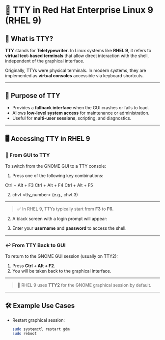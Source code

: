 # 📘 TTY in Red Hat Enterprise Linux 9 (RHEL 9)

## 🧾 What is TTY?

**TTY** stands for **Teletypewriter**. In Linux systems like **RHEL 9**, it refers to **virtual text-based terminals** that allow direct interaction with the shell, independent of the graphical interface.

Originally, TTYs were physical terminals. In modern systems, they are implemented as **virtual consoles** accessible via keyboard shortcuts.

---

## 🧭 Purpose of TTY

- Provides a **fallback interface** when the GUI crashes or fails to load.
- Allows **low-level system access** for maintenance or administration.
- Useful for **multi-user sessions**, scripting, and diagnostics.

---

## 🖥️ Accessing TTY in RHEL 9

### 🔄 From GUI to TTY

To switch from the GNOME GUI to a TTY console:

1. Press one of the following key combinations:

Ctrl + Alt + F3
Ctrl + Alt + F4
Ctrl + Alt + F5

2. chvt <tty_number> (e.g., chvt 3)
---

> ✅ In RHEL 9, TTYs typically start from **F3** to **F6**.

2. A black screen with a login prompt will appear:

3. Enter your **username** and **password** to access the shell.

---

### ↩️ From TTY Back to GUI

To return to the GNOME GUI session (usually on TTY2):

1. Press **Ctrl + Alt + F2**.
2. You will be taken back to the graphical interface.
---

> 📌 RHEL 9 uses **TTY2** for the GNOME graphical session by default.

---

## 🛠️ Example Use Cases

- Restart graphical session:  
  ```bash
  sudo systemctl restart gdm
  sudo reboot
  ```